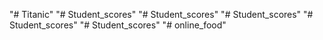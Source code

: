"# Titanic" 
"# Student_scores" 
"# Student_scores" 
"# Student_scores" 
"# Student_scores" 
"# Student_scores" 
"# online_food" 
